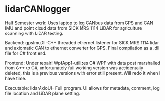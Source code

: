 # lidarCANlogger
Half Semester work: 
Uses laptop to log CANbus data from GPS and CAN IMU and point cloud data from SICK MRS 1114 LiDAR for agriculture scanning with LiDAR testing.

Backend: gpsImuDll-C++ threaded ethernet listener for SICK MRS 1114 lidar and axiomatic CAN to ethernet converter for GPS. Final compilation as a .dll file for C# front end.

Frontend: Under repair! WpfApp1-utilizes C# WPF with data post marshalled from C++ to C#, unfortunately full working version was accidentally deleted, this is a previous versions with error still present. Will redo it when I have time. 

Executable: lidarAxioUI- Full program. UI allows for metadata, comment, log file location and LiDAR plane setting.
